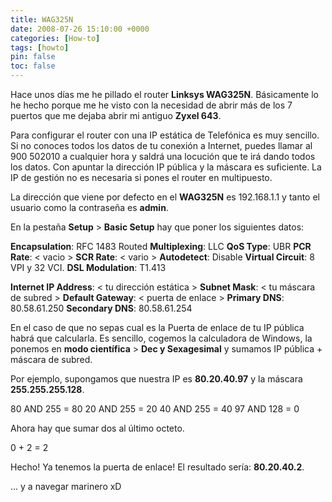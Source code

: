 ```yaml
---
title: WAG325N
date: 2008-07-26 15:10:00 +0000
categories: [How-to]
tags: [howto]
pin: false
toc: false
---
```

Hace unos días me he pillado el router **Linksys WAG325N**. Básicamente lo he hecho porque me he visto con la necesidad de abrir más de los 7 puertos que me dejaba abrir mi antiguo **Zyxel 643**.

Para configurar el router con una IP estática de Telefónica es muy sencillo. Si no conoces todos los datos de tu conexión a Internet, puedes llamar al 900 502010 a cualquier hora y saldrá una locución que te irá dando todos los datos. Con apuntar la dirección IP pública y la máscara es suficiente. La IP de gestión no es necesaria si pones el router en multipuesto.

La dirección que viene por defecto en el **WAG325N** es 192.168.1.1 y tanto el usuario como la contraseña es **admin**.

En la pestaña **Setup** > **Basic Setup** hay que poner los siguientes datos:

**Encapsulation**: RFC 1483 Routed
**Multiplexing**: LLC
**QoS Type**: UBR
**PCR Rate**: < vacio >
**SCR Rate**: < vario >
**Autodetect**: Disable
**Virtual Circuit**: 8 VPI y 32 VCI.
**DSL Modulation**: T1.413

**Internet IP Address**: < tu dirección estática >
**Subnet Mask**: < tu máscara de subred >
**Default Gateway**: < puerta de enlace >
**Primary DNS**: 80.58.61.250
**Secondary DNS**: 80.58.61.254

En el caso de que no sepas cual es la Puerta de enlace de tu IP pública habrá que calcularla. Es sencillo, cogemos la calculadora de Windows, la ponemos en **modo científica** > **Dec y Sexagesimal** y sumamos IP pública + máscara de subred.

Por ejemplo, supongamos que nuestra IP es **80.20.40.97** y la máscara **255.255.255.128**.

80 AND 255 = 80
20 AND 255 = 20
40 AND 255 = 40
97 AND 128 = 0

Ahora hay que sumar dos al último octeto.

0 + 2 = 2

Hecho! Ya tenemos la puerta de enlace! El resultado sería: **80.20.40.2**.

… y a navegar marinero xD